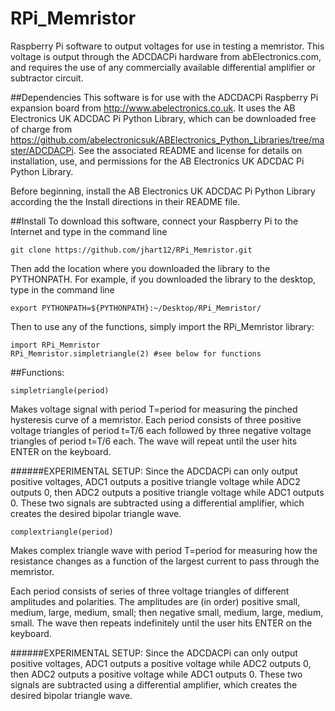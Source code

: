 # RPi_Memristor
Raspberry Pi software to output voltages for use in testing a memristor. This voltage is output through the ADCDACPi hardware from abElectronics.com, and requires the use of any commercially available differential amplifier or subtractor circuit.

##Dependencies
This software is for use with the ADCDACPi Raspberry Pi expansion board from http://www.abelectronics.co.uk. It uses the AB Electronics UK ADCDAC Pi Python Library, which can be downloaded free of charge from https://github.com/abelectronicsuk/ABElectronics_Python_Libraries/tree/master/ADCDACPi. See the associated README and license for details on installation, use, and permissions for the AB Electronics UK ADCDAC Pi Python Library.

Before beginning, install the AB Electronics UK ADCDAC Pi Python Library according the the Install directions in their README file.

##Install
To download this software, connect your Raspberry Pi to the Internet and type in the command line
```
git clone https://github.com/jhart12/RPi_Memristor.git
```

Then add the location where you downloaded the library to the PYTHONPATH. For example, if you downloaded the library to the desktop, type in the command line
```
export PYTHONPATH=${PYTHONPATH}:~/Desktop/RPi_Memristor/
```
Then to use any of the functions, simply import the RPi_Memristor library:

```
import RPi_Memristor
RPi_Memristor.simpletriangle(2) #see below for functions
```

##Functions:
```
simpletriangle(period)
```
Makes voltage signal with period T=period for measuring 
the pinched hysteresis curve of a memristor.
Each period consists of three positive voltage triangles of 
period t=T/6 each followed by three negative voltage triangles of
period t=T/6 each.
The wave will repeat until the user hits ENTER on the keyboard.

######EXPERIMENTAL SETUP:
Since the ADCDACPi can only output positive voltages, ADC1 outputs
a positive triangle voltage while ADC2 outputs 0, then ADC2 outputs a 
positive triangle voltage while ADC1 outputs 0. These two signals are
subtracted using a differential amplifier, which creates the desired
bipolar triangle wave. 

```
complextriangle(period)
```
Makes complex triangle wave with period T=period
for measuring how the resistance changes as a function
of the largest current to pass through the memristor.
 
Each period consists of series of three voltage triangles
of different amplitudes and polarities. The amplitudes are
(in order) positive small, medium, large, medium, small;
then negative small, medium, large, medium, small. The wave
then repeats indefinitely until the user hits ENTER on the keyboard.

######EXPERIMENTAL SETUP:
Since the ADCDACPi can only output positive voltages, ADC1 outputs
a positive voltage while ADC2 outputs 0, then ADC2 outputs a 
positive voltage while ADC1 outputs 0. These two signals are
subtracted using a differential amplifier, which creates the desired
bipolar triangle wave. 
